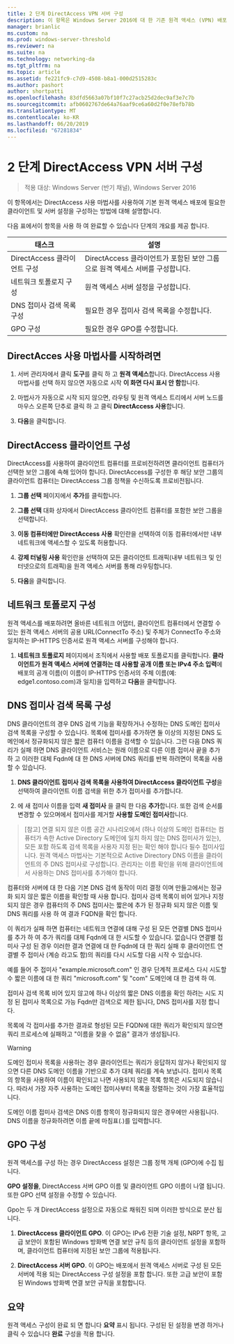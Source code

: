 ```yaml
---
title: 2 단계 DirectAccess VPN 서버 구성
description: 이 항목은 Windows Server 2016에 대 한 기존 원격 액세스 (VPN) 배포에 DirectAccess 추가 가이드의 일부
manager: brianlic
ms.custom: na
ms.prod: windows-server-threshold
ms.reviewer: na
ms.suite: na
ms.technology: networking-da
ms.tgt_pltfrm: na
ms.topic: article
ms.assetid: fe221fc9-c7d9-4508-b8a1-000d2515283c
ms.author: pashort
author: shortpatti
ms.openlocfilehash: 83dfd5663a07bf10f7c27acb25d2dec9af3e7c7b
ms.sourcegitcommit: afb0602767de64a76aaf9ce6a60d2f0e78efb78b
ms.translationtype: MT
ms.contentlocale: ko-KR
ms.lasthandoff: 06/20/2019
ms.locfileid: "67281834"
---
```

#  <a name="step-2-configure-the-directaccess-vpn-server"></a>2 단계 DirectAccess VPN 서버 구성

>적용 대상: Windows Server (반기 채널), Windows Server 2016

이 항목에서는 DirectAccess 사용 마법사를 사용하여 기본 원격 액세스 배포에 필요한 클라이언트 및 서버 설정을 구성하는 방법에 대해 설명합니다.

다음 표에서이 항목을 사용 하 여 완료할 수 있습니다 단계의 개요를 제공 합니다.

|태스크       |설명|
|-----------|-----------|
|DirectAccess 클라이언트 구성|DirectAccess 클라이언트가 포함된 보안 그룹으로 원격 액세스 서버를 구성합니다.|
|네트워크 토폴로지 구성|원격 액세스 서버 설정을 구성합니다.|
|DNS 접미사 검색 목록 구성|필요한 경우 접미사 검색 목록을 수정합니다.|
|GPO 구성|필요한 경우 GPO를 수정합니다.|

## <a name="to-start-the-enable-directacces-wizard"></a>DirectAcces 사용 마법사를 시작하려면

1. 서버 관리자에서 클릭 **도구**를 클릭 하 고 **원격 액세스**합니다. DirectAccess 사용 마법사를 선택 하지 않으면 자동으로 시작 **이 화면 다시 표시 안 함**합니다. 

2. 마법사가 자동으로 시작 되지 않으면, 라우팅 및 원격 액세스 트리에서 서버 노드를 마우스 오른쪽 단추로 클릭 하 고 클릭 **DirectAccess 사용**합니다.

3. **다음**을 클릭합니다.

## <a name="configure-directaccess-clients"></a>DirectAccess 클라이언트 구성

DirectAccess를 사용하여 클라이언트 컴퓨터를 프로비전하려면 클라이언트 컴퓨터가 선택한 보안 그룹에 속해 있어야 합니다. DirectAccess를 구성한 후 해당 보안 그룹의 클라이언트 컴퓨터는 DirectAccess 그룹 정책을 수신하도록 프로비전됩니다.

1. **그룹 선택** 페이지에서 **추가**를 클릭합니다.

2. **그룹 선택** 대화 상자에서 DirectAccess 클라이언트 컴퓨터를 포함한 보안 그룹을 선택합니다.

3. **이동 컴퓨터에만 DirectAccess 사용** 확인란을 선택하여 이동 컴퓨터에서만 내부 네트워크에 액세스할 수 있도록 허용합니다.

4. **강제 터널링 사용** 확인란을 선택하여 모든 클라이언트 트래픽(내부 네트워크 및 인터넷으로의 트래픽)을 원격 액세스 서버를 통해 라우팅합니다.

5. **다음**을 클릭합니다.

## <a name="configure-the-network-topology"></a>네트워크 토폴로지 구성

원격 액세스를 배포하려면 올바른 네트워크 어댑터, 클라이언트 컴퓨터에서 연결할 수 있는 원격 액세스 서버의 공용 URL(ConnectTo 주소) 및 주체가 ConnectTo 주소와 일치하는 IP-HTTPS 인증서로 원격 액세스 서버를 구성해야 합니다.

1. **네트워크 토폴로지** 페이지에서 조직에서 사용할 배포 토폴로지를 클릭합니다. **클라이언트가 원격 액세스 서버에 연결하는 데 사용할 공개 이름 또는 IPv4 주소 입력**에 배포의 공개 이름(이 이름이 IP-HTTPS 인증서의 주체 이름(예: edge1.contoso.com)과 일치)을 입력하고 **다음**을 클릭합니다.

## <a name="configure-the-dns-suffix-search-list"></a>DNS 접미사 검색 목록 구성

DNS 클라이언트의 경우 DNS 검색 기능을 확장하거나 수정하는 DNS 도메인 접미사 검색 목록을 구성할 수 있습니다. 목록에 접미사를 추가하면 둘 이상의 지정된 DNS 도메인에서 정규화되지 않은 짧은 컴퓨터 이름을 검색할 수 있습니다. 그런 다음 DNS 쿼리가 실패 하면 DNS 클라이언트 서비스는 원래 이름으로 다른 이름 접미사 끝을 추가 하 고 이러한 대체 Fqdn에 대 한 DNS 서버에 DNS 쿼리를 반복 하려면이 목록을 사용할 수 있습니다.

1. **DNS 클라이언트 접미사 검색 목록을 사용하여 DirectAccess 클라이언트 구성**을 선택하여 클라이언트 이름 검색을 위한 추가 접미사를 추가합니다.

2. 에 새 접미사 이름을 입력 **새 접미사** 을 클릭 한 다음 **추가**합니다. 또한 검색 순서를 변경할 수 있으며에서 접미사를 제거할 **사용할 도메인 접미사**합니다.

>[참고] 연결 되지 않은 이름 공간 시나리오에서 \(하나 이상의 도메인 컴퓨터는 컴퓨터가 속한 Active Directory 도메인에 일치 하지 않는 DNS 접미사가 있는\), 모든 포함 하도록 검색 목록을 사용자 지정 된는 확인 해야 합니다 필수 접미사입니다. 원격 액세스 마법사는 기본적으로 Active Directory DNS 이름을 클라이언트의 주 DNS 접미사로 구성합니다. 관리자는 이름 확인을 위해 클라이언트에서 사용하는 DNS 접미사를 추가해야 합니다.

컴퓨터와 서버에 대 한 다음 기본 DNS 검색 동작이 미리 결정 이며 만들고에서는 정규화 되지 않은 짧은 이름을 확인할 때 사용 합니다. 접미사 검색 목록이 비어 있거나 지정 되지 않은 경우 컴퓨터의 주 DNS 접미사는 짧은에 추가 된 정규화 되지 않은 이름 및 DNS 쿼리를 사용 하 여 결과 FQDN을 확인 합니다. 

이 쿼리가 실패 하면 컴퓨터는 네트워크 연결에 대해 구성 된 모든 연결별 DNS 접미사를 추가 하 여 추가 쿼리를 대체 Fqdn에 대 한 시도할 수 있습니다. 없습니다 연결별 접미사 구성 된 경우 이러한 결과 연결에 대 한 Fqdn에 대 한 쿼리 실패 후 클라이언트 연결별 주 접미사 (계승 라고도 함)의 쿼리를 다시 시도할 다음 시작 수 있습니다.

예를 들어 주 접미사 "example.microsoft.com" 인 경우 단계적 프로세스 다시 시도할 수 짧은 이름에 대 한 쿼리 "microsoft.com" 및 "com" 도메인에 대 한 검색 하 여.

접미사 검색 목록 비어 있지 않고에 하나 이상의 짧은 DNS 이름을 확인 하려는 시도 지정 된 접미사 목록으로 가능 Fqdn만 검색으로 제한 됩니다, DNS 접미사를 지정 합니다. 

목록에 각 접미사를 추가한 결과로 형성된 모든 FQDN에 대한 쿼리가 확인되지 않으면 쿼리 프로세스에 실패하고 "이름을 찾을 수 없음" 결과가 생성됩니다. 

> [!WARNING]
> 도메인 접미사 목록을 사용하는 경우 클라이언트는 쿼리가 응답하지 않거나 확인되지 않으면 다른 DNS 도메인 이름을 기반으로 추가 대체 쿼리를 계속 보냅니다. 접미사 목록의 항목을 사용하여 이름이 확인되고 나면 사용되지 않은 목록 항목은 시도되지 않습니다. 따라서 가장 자주 사용하는 도메인 접미사부터 목록을 정렬하는 것이 가장 효율적입니다.
> 
> 도메인 이름 접미사 검색은 DNS 이름 항목이 정규화되지 않은 경우에만 사용됩니다. DNS 이름을 정규화하려면 이름 끝에 마침표(.)를 입력합니다.

## <a name="gpo-configuration"></a>GPO 구성

원격 액세스를 구성 하는 경우 DirectAccess 설정은 그룹 정책 개체 (GPO)에 수집 됩니다. 

**GPO 설정을**, DirectAccess 서버 GPO 이름 및 클라이언트 GPO 이름이 나열 됩니다. 또한 GPO 선택 설정을 수정할 수 있습니다.

Gpo는 두 개 DirectAccess 설정으로 자동으로 채워진 되며 이러한 방식으로 분산 됩니다.

1. **DirectAccess 클라이언트 GPO**. 이 GPO는 IPv6 전환 기술 설정, NRPT 항목, 고급 보안이 포함된 Windows 방화벽 연결 보안 규칙 등의 클라이언트 설정을 포함하며, 클라이언트 컴퓨터에 지정된 보안 그룹에 적용됩니다.

2. **DirectAccess 서버 GPO**. 이 GPO는 배포에서 원격 액세스 서버로 구성 된 모든 서버에 적용 되는 DirectAccess 구성 설정을 포함 합니다. 또한 고급 보안이 포함된 Windows 방화벽 연결 보안 규칙을 포함합니다.

## <a name="summary"></a>요약

원격 액세스 구성이 완료 되 면 합니다 **요약** 표시 됩니다. 구성된 된 설정을 변경 하거나 클릭 수 있습니다 **완료** 구성을 적용 합니다.
